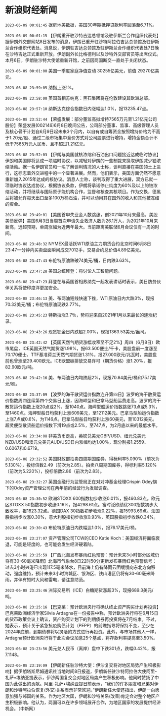 # 新浪财经新闻
`2023-06-09 00:01:45` 据房地美数据，美国30年期抵押贷款利率回落至6.71%。

`2023-06-09 00:01:15` 【伊朗重开驻沙特吉达总领馆及驻伊斯兰合作组织代表处】据伊朗外交部网站8日发布的消息，伊朗已重开驻沙特阿拉伯吉达总领馆及驻伊斯兰合作组织代表处。消息说，伊朗驻吉达总领馆及驻伊斯兰合作组织代表处7日晚在沙特吉达正式重新开放。伊朗副外长比格德利以及沙特外交部官员等出席仪式。本月6日，伊朗驻沙特大使馆重新开馆，之前因两国断交一直处于关闭状态。

`2023-06-09 00:01:00` 美国一季度家庭净值变动 30255亿美元，前值 29270亿美元。

`2023-06-08 23:59:05` 纳指上涨1%。

`2023-06-08 23:58:00` 英国首相苏纳克：黑石集团将在伦敦建设其欧洲总部。

`2023-06-08 23:57:10` 纳斯达克综合指数日内涨幅达1.0%，报13235.47点。

`2023-06-08 23:52:44` 【荣盛发展：部分董监高拟增持7565万元至1.21亿元公司股份】荣盛发展(002146)6月8日晚间公告，公司部分董事、监事、高级管理人员及核心骨干计划自6月9日起未来3个月内，以自有或自筹资金按照增持价格为不高于1.20元/股、通过二级市场集中竞价方式对公司股票进行增持，增持金额合计不低于7565万元人民币、且不超过1.21亿元。

`2023-06-08 23:52:03` 【伊朗与美国就核浓缩和石油出口问题接近达成临时协议】伊朗和美国即将达成一项临时协议，以减轻对伊朗的一些制裁来换取伊朗减少铀浓缩活动。据一名伊朗官员和一名了解谈判情况的人士称，谈判直接在美国领土上进行，这标志着外交进程中的一个显著进展。然而，他们表示，美国方面仍然不愿意重新加入2015年达成的核协议。消息人士称，谈判取得了重大进展，双方已就一项临时协议达成协议，根据协议条款，伊朗将承诺停止纯度为60%及以上的铀浓缩活动，并将继续与国际原子能机构合作，监督和核查其核项目。作为交换，德黑兰将被允许每天出口至多100万桶石油，并可以动用其在国外的收入和其他被冻结的资金。

`2023-06-08 23:49:01` 【美国首申失业金人数跳涨，创2021年10月来最高，美股美债反弹】美国6月3日当周首次申请失业救济人数为26.1万人，为2021年10月来新高，远超预期，单周涨幅为近两年最大。当前距离美联储6月会议仅有一周的时间。

`2023-06-08 23:48:32` NYMEX最活跃WTI原油主力期货合约北京时间6月8日23:47一分钟内买卖盘面瞬间成交7012手，交易合约总价值4.89亿美元。

`2023-06-08 23:47:43` 布伦特原油跌破74美元/桶，日内跌3.63%。

`2023-06-08 23:47:28` 美国总统拜登：将讨论人工智能问题。

`2023-06-08 23:47:23` 拜登在与英国首相苏纳克一起发表讲话时表示，美日防务伙伴关系将使印度洋更加安全。

`2023-06-08 23:46:13` 美、布两油短线快速下挫，WTI原油日内大跌3%，现报70.32美元/桶；布伦特原油现跌2.77%。

`2023-06-08 23:45:23` 特斯拉涨3.7％，势将迎来自2021年1月以来最长的连涨纪录。

`2023-06-08 23:43:26` 现货钯金日内跌超2.00%，现报1363.53美元/盎司。

`2023-06-08 23:42:42` 【英国天然气期货涨幅收窄至不足2%】周四（6月8日）欧市尾盘，ICE英国天然气期货涨1.98%，报63.500便士/千卡，美股盘前一度涨至70.170便士。TTF基准荷兰天然气期货涨1.31%，报27.000欧元/兆瓦时，美股盘前也曾涨至29.400欧元。ICE欧盟碳排放交易许可（期货价格）涨1.20%，报82.90欧元/吨。

`2023-06-08 23:42:16` 美、布两油日内均跌超2%，现报70.84美元/桶和75.17美元/桶。

`2023-06-08 23:37:09` 【波罗的海干散货运价指数连升第四日】波罗的海干散货运价指数周四连续第四个交易日上涨，因海岬型和巴拿马型船运费走高。波罗的海干散货运价指数上涨20点或2%，至1040点。海岬型船运价指数跳涨73点或5.3%，至1460点。海岬型船日均获利上涨609美元，至12112美元。巴拿马型船运价指数上涨7点或0.6%，为1146点。巴拿马型船日均获利上涨60美元，至10312美元。超灵便型散货船运价指数下滑19点或2.5%，至747点，为2月底以来的最低水平。

`2023-06-08 23:34:08` 非美货币走高，英镑兑美元GBP/USD、纽元兑美元NZD/USD和澳元兑美元AUD/USD日内涨幅均达1.00%，现分别报1.2559、0.6067和0.6719。

`2023-06-08 23:32:52` 美国财政部拍卖四周期国库券，得标利率5.090%（前次为5.130%），投标倍数2.49（前次为2.85）。拍卖八周期国库券，得标利率5.120%（前次为5.220%），投标倍数2.86（前次为2.83）。

`2023-06-08 23:32:27` 英国金融行为监管局正在对对冲基金经理Crispin Odey旗下的Odey资产管理公司在两年前的经营行为发起调查。

`2023-06-08 23:30:52` 欧洲STOXX 600指数初步收涨0.01%，报460.83点。欧元区STOXX 50指数初步收涨0.16%，报4298.61点。富时泛欧绩优300指数初步大致收平，报1823.32点。德国DAX 30指数初步收涨0.22%，报15993.69点。法国股指初步收涨0.30%，意大利股指初步收涨0.93%，英国股指初步收跌0.34%。

`2023-06-08 23:30:43` 布伦特原油日内跌幅达1.0%，报76.17美元/桶。

`2023-06-08 23:27:07` 资产管理公司TCW的CEO Katie Koch：美国经济将面临衰退，可能是轻度的，也可能会发生经济硬着陆。

`2023-06-08 23:25:59` 【广西北海发布暴雨红色预警：预计未来3小时部分区域仍将有30-60毫米降雨】北海市气象台8日22时50分更新发布暴雨红色预警信号：过去3小时兴港已出现117.5毫米降水，目前海上仍有降雨云团缓慢向东北方向移动，强度维持，预计未来3小时海城区、银海区、铁山港区仍将有30-60毫米降雨，并伴有短时大风和雷电，请注意防范。

`2023-06-08 23:25:46` 洲际交易所（ICE）白糖期货涨超3%，现报689.3美元/吨。

`2023-06-08 23:25:16` 【巴克莱：预计欧洲央行将确认终止资产购买计划再投资】巴克莱欧洲经济学家Silvia Ardagna在一份报告中称，预计欧洲央行将在6月15日的货币政策会议上确认，资产购买计划下的到期债券再投资将在7月结束。不过，她表示，预计关于紧急抗疫购债计划（PEPP）的前瞻指导将保持不变，至少在2024年底前，到期债券将以灵活的方式进行再投资。此外，与市场其他人一样，Ardagna预计欧洲央行将于此次会议加息25个基点，将存款利率提高至3.50%。

`2023-06-08 23:23:56` 美元兑人民币（离岸）盘中下跌301点，跌幅0.42%，报7.1148。

`2023-06-08 23:19:09` 【伊朗新任驻沙特大使：伊沙复交将对地区局势产生积极影响】据伊朗塔斯尼姆通讯社当地时间8日报道，伊朗新任驻沙特阿拉伯大使阿里-礼萨•埃纳亚提表示，伊沙两国复交会对地区局势产生积极影响。他同时赞扬了中国为此做出的贡献。阿里-礼萨•埃纳亚提日前表示，“我们的许多朋友和兄弟对伊朗和沙特阿拉伯恢复(外交)关系表示非常欢迎。”伊朗新任大使还指出，伊朗一向愿意加强与邻国的关系。作为地区大国，伊朗和沙特关系(改善)肯定会对整个地区产生积极影响。他认为，两国可以在许多领域展开合作，为地区国家的发展提供经济机会。（中新网）

